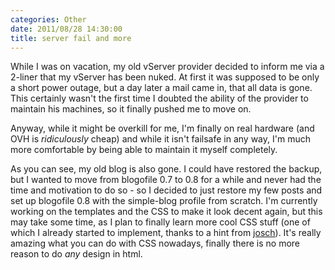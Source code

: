 ```yaml
---
categories: Other
date: 2011/08/28 14:30:00
title: server fail and more
---
```

While I was on vacation, my old vServer provider decided to inform me via a 2-liner that my vServer has been nuked.
At first it was supposed to be only a short power outage, but a day later a mail came in, that all data is gone.
This certainly wasn't the first time I doubted the ability of the provider to maintain his machines, so it finally pushed me to move on.

Anyway, while it might be overkill for me, I'm finally on real hardware (and OVH is _ridiculously_ cheap) and while it isn't failsafe in any way, I'm much more comfortable by being able to maintain it myself completely.


As you can see, my old blog is also gone. I could have restored the backup, but I wanted to move from blogofile 0.7 to 0.8 for a while and never had the time and motivation to do so - so I decided to just restore my few posts and set up blogofile 0.8 with the simple-blog profile from scratch.
I'm currently working on the templates and the CSS to make it look decent again, but this may take some time, as I plan to finally learn more cool CSS stuff (one of which I already started to implement, thanks to a hint from [josch](http://blog.mister-muffin.de/2011/06/02/css-media-queries)).
It's really amazing what you can do with CSS nowadays, finally there is no more reason to do _any_ design in html.
